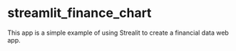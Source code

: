 # streamlit_finance_chart
This app is a simple example of using Strealit to create a financial data web app.
